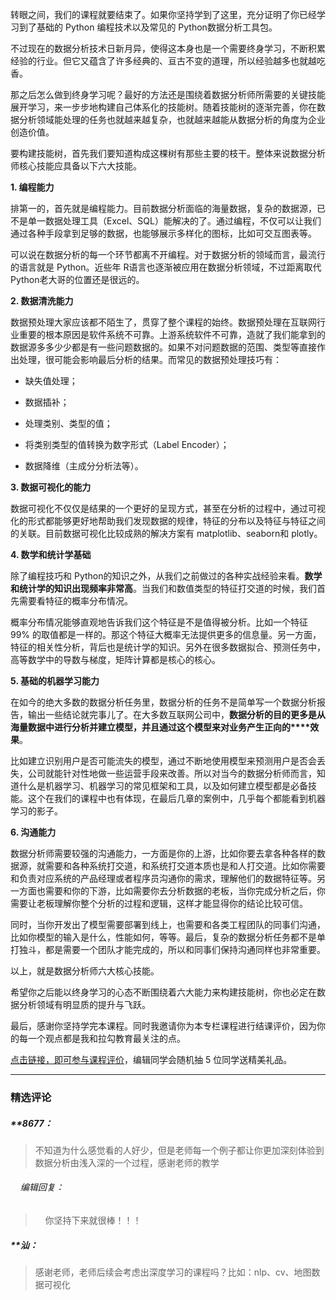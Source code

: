 <p data-nodeid="1">转眼之间，我们的课程就要结束了。如果你坚持学到了这里，充分证明了你已经学习到了基础的 Python 编程技术以及常见的 Python数据分析工具包。</p>
<p data-nodeid="2">不过现在的数据分析技术日新月异，使得这本身也是一个需要终身学习，不断积累经验的行业。但它又蕴含了许多经典的、亘古不变的道理，所以经验越多也就越吃香。</p>
<p data-nodeid="3">那之后怎么做到终身学习呢？最好的方法还是围绕着数据分析师所需要的关键技能展开学习，来一步步地构建自己体系化的技能树。随着技能树的逐渐完善，你在数据分析领域能处理的任务也就越来越复杂，也就越来越能从数据分析的角度为企业创造价值。</p>
<p data-nodeid="4">要构建技能树，首先我们要知道构成这棵树有那些主要的枝干。整体来说数据分析师核心技能应具备以下六大技能。</p>
<p data-nodeid="11325" class=""><strong data-nodeid="11329">1. 编程能力</strong></p>




















<p data-nodeid="8" class="">排第一的，首先就是编程能力。目前数据分析面临的海量数据，复杂的数据源，已不是单一数据处理工具（Excel、SQL）能解决的了。通过编程，不仅可以让我们通过各种手段拿到足够的数据，也能够展示多样化的图标，比如可交互图表等。</p>
<p data-nodeid="10804">可以说在数据分析的每一个环节都离不开编程。对于数据分析的领域而言，最流行的语言就是 Python。近些年 R语言也逐渐被应用在数据分析领域，不过距离取代Python老大哥的位置还是很远的。</p>
<p data-nodeid="11064" class=""><strong data-nodeid="11068">2. 数据清洗能力</strong></p>
























<p data-nodeid="13">数据预处理大家应该都不陌生了，贯穿了整个课程的始终。数据预处理在互联网行业重要的根本原因是软件系统不可靠。上游系统软件不可靠，造就了我们能拿到的数据源多多少少都是有一些问题数据的。如果不对问题数据的范围、类型等直接作出处理，很可能会影响最后分析的结果。而常见的数据预处理技巧有：</p>
<ul data-nodeid="13682">
<li data-nodeid="13683">
<p data-nodeid="13684">缺失值处理；</p>
</li>
<li data-nodeid="13685">
<p data-nodeid="13686">数据插补；</p>
</li>
<li data-nodeid="13687">
<p data-nodeid="13688">处理类别、类型的值；</p>
</li>
<li data-nodeid="13689">
<p data-nodeid="13690">将类别类型的值转换为数字形式（Label Encoder）；</p>
</li>
<li data-nodeid="13691">
<p data-nodeid="13692">数据降维（主成分分析法等）。</p>
</li>
</ul>
<p data-nodeid="13693" class=""><strong data-nodeid="13702">3. 数据可视化的能力</strong></p>














<p data-nodeid="28">数据可视化不仅仅是结果的一个更好的呈现方式，甚至在分析的过程中，通过可视化的形式都能够更好地帮助我们发现数据的规律，特征的分布以及特征与特征之间的关联。目前数据可视化比较成熟的解决方案有 matplotlib、seaborn和 plotly。</p>
<p data-nodeid="14980" class=""><strong data-nodeid="14984">4. 数学和统计学基础</strong></p>





<p data-nodeid="32">除了编程技巧和 Python的知识之外，从我们之前做过的各种实战经验来看。<strong data-nodeid="96">数学和<strong data-nodeid="93"><strong data-nodeid="92">统计学</strong></strong>的知识<strong data-nodeid="95"><strong data-nodeid="94">出现</strong></strong>频率非常高</strong>。当我们和数值类型的特征打交道的时候，我们首先需要看特征的概率分布情况。</p>
<p data-nodeid="33">概率分布情况能够直观地告诉我们这个特征是不是值得被分析。比如一个特征 99% 的取值都是一样的。那这个特征大概率无法提供更多的信息量。另一方面，特征的相关性分析，背后也是统计学的知识。另外在很多数据拟合、预测任务中，高等数学中的导数与梯度，矩阵计算都是核心的核心。</p>
<p data-nodeid="16717" class=""><strong data-nodeid="16721">5. 基础的机器学习能力</strong></p>







<p data-nodeid="37">在如今的绝大多数的数据分析任务里，数据分析的任务不是简单写一个数据分析报告，输出一些结论就完事儿了。在大多数互联网公司中，<strong data-nodeid="121">数据<strong data-nodeid="118"><strong data-nodeid="117">分析的目的更多是从海量数据中进行分析并建立模型，并且通过这个模型来对业务</strong></strong>产生<strong data-nodeid="120"><strong data-nodeid="119">正向</strong></strong>的****效果</strong>。</p>
<p data-nodeid="38">比如建立识别用户是否可能流失的模型，通过不断地使用模型来预测用户是否会丢失，公司就能针对性地做一些运营手段来改善。所以对当今的数据分析师而言，知道什么是机器学习、机器学习的常见框架和工具，以及如何建立模型都是必备技能。这个在我们的课程中也有体现，在最后几章的案例中，几乎每个都能看到机器学习的影子。</p>
<p data-nodeid="19393" class="te-preview-highlight"><strong data-nodeid="19397">6. 沟通能力</strong></p>











<p data-nodeid="42">数据分析师需要较强的沟通能力，一方面是你的上游，比如你要去拿各种各样的数据源，就需要和各种系统打交道，和系统打交道本质也是和人打交道。比如你需要和负责对应系统的产品经理或者程序员沟通你的需求，理解他们的数据特征等。另一方面也需要和你的下游，比如需要你去分析数据的老板，当你完成分析之后，你需要让老板理解你整个分析的过程和逻辑，这样才能显得你的结论比较可信。</p>
<p data-nodeid="43">同时，当你开发出了模型需要部署到线上，也需要和各类工程团队的同事们沟通，比如你模型的输入是什么，性能如何，等等。最后，复杂的数据分析任务都不是单打独斗，都是需要一个团队才能完成的，所以和同事们保持沟通同样也非常重要。</p>
<p data-nodeid="44">以上，就是数据分析师六大核心技能。</p>
<p data-nodeid="45">希望你之后能以终身学习的心态不断围绕着六大能力来构建技能树，你也必定在数据分析领域有明显质的提升与飞跃。</p>
<p data-nodeid="46">最后，感谢你坚持学完本课程。同时我邀请你为本专栏课程进行结课评价，因为你的每一个观点都是我和拉勾教育最关注的点。</p>
<p data-nodeid="47"><a href="https://wj.qq.com/s2/8769258/18de/" data-nodeid="134">点击链接，即可参与课程评价</a>，编辑同学会随机抽 5 位同学送精美礼品。</p>

---

### 精选评论

##### **8677：
> 不知道为什么感觉看的人好少，但是老师每一个例子都让你更加深刻体验到数据分析由浅入深的一个过程，感谢老师的教学

 ###### &nbsp;&nbsp;&nbsp; 编辑回复：
> &nbsp;&nbsp;&nbsp; 你坚持下来就很棒！！！

##### **汕：
> 感谢老师，老师后续会考虑出深度学习的课程吗？比如：nlp、cv、地图数据可视化

